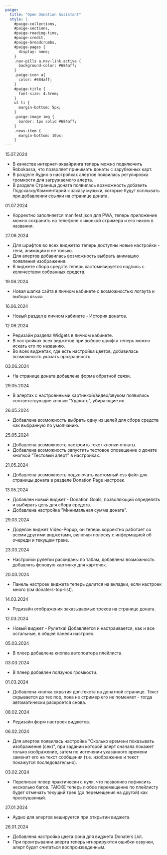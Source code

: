 ```yaml
---
paige:
  title: "Open Donation Assistant"
  style: |
    #paige-collections,
    #paige-sections,
    #paige-reading-time,
    #paige-credit,
    #paige-breadcrumbs,
    #paige-pages {
      display: none;
    }
    .nav-pills a.nav-link.active {
      background-color: #684aff;
    }
    .paige-icon a{
      color: #684aff;
    }
    #paige-title {
      font-size: 4.5rem;
    }
    ul li {
      margin-bottom: 5px;
    }
    .paige-image img {
      border: 1px solid #684aff;
    }
    .news-item {
      margin-bottom: 10px;
    }
---
```


<div class="container-fluid">
    <div class="justify-content-center row">
        <div class="news-item">
            <p class="fw-bold text-left">15.07.2024</p>
            <p class="fw-bold text-left"></p>
            <ul>
                <li>
            В качестве интернет-эквайринга теперь можно  подключить Robokassa, что позволяет принимать донаты с зарубежных карт.
                </li>
                <li>
            В разделе  Аудио в настройках алертов  появилась регулировка громкости для загружаемого алерта.
                </li>
                <li>
            В разделе  Страница доната появилась возможность добавить  Подсказку/Комментарий к заказу музыки, которые  будут всплывать при добавлении ссылки на странице доната.
                </li>
            </ul>
        </div>
        <div class="news-item">
            <p class="fw-bold text-left">01.07.2024</p>
            <p class="fw-bold text-left"></p>
            <ul>
                <li>
            Корректно заполняется manifest.json для PWA, теперь приложение можно сохранить на телефоне с иконкой стримера и его ником в названии.
                </li>
            </ul>
        </div>
        <div class="news-item">
            <p class="fw-bold text-left">27.06.2024</p>
            <p class="fw-bold text-left"></p>
            <ul>
                <li>
                    Для шрифтов во всех виджетах теперь доступны новые настройки - тени, анимации и не только.
                </li>
                <li>
                    Для алертов добавилась возможность выбрать анимацию появления  изображения.
                </li>
                <li>
            В виджете сбора средств теперь кастомизируется надпись с количеством собранных  средств.
                </li>
            </ul>
        </div>
        <div class="news-item">
            <p class="fw-bold text-left">19.06.2024</p>
            <p class="fw-bold text-left"></p>
            <ul>
                <li>
                    Новая шапка сайта в личном кабинете с возможностью логаута и выбора языка.
                </li>
            </ul>
        </div>
        <div class="news-item">
            <p class="fw-bold text-left">16.06.2024</p>
            <p class="fw-bold text-left"></p>
            <ul>
                <li>
                    Новый раздел в личном кабинете - История донатов.
                </li>
            </ul>
        </div>
        <div class="news-item">
            <p class="fw-bold text-left">12.06.2024</p>
            <p class="fw-bold text-left"></p>
            <ul>
                <li>
                    Редизайн раздела Widgets в личном кабинете.
                </li>
                <li>
                    В настройках всех виджетов при выборе шрифта теперь можно искать  его по названию.
                </li>
                <li>
                    Во всех виджетах, где есть настройка цветов, добавилась возможность указать прозрачность.
                </li>
            </ul>
        </div>
        <div class="news-item">
            <p class="fw-bold text-left">03.06.2024</p>
            <ul>
                <li>
                    На странице доната добавлена форма обратной связи.
                </li>
            </ul>
        </div>
        <div class="news-item">
            <p class="fw-bold text-left">29.05.2024</p>
            <ul>
                <li>
                    В алертах с настроенными картинкой/видео/звуком появились соответствующие кнопки "Удалить", убирающие их.
                </li>
            </ul>
        </div>
        <div class="news-item">
            <p class="fw-bold text-left">26.05.2024</p>
            <ul>
                <li>
                    Добавлена возможность выбрать одну из целей для сбора средств как выбранную по умолчанию.
                </li>
            </ul>
        </div>
        <div class="news-item">
            <p class="fw-bold text-left">25.05.2024</p>
            <ul>
                <li>
                    Добавлена возможность настроить текст кнопки оплаты.
                </li>
                <li>
                    Добавлена возможность запустить тестовое оповещение о донате кнопкой "Тестовый алерт" в настройках.
                </li>
            </ul>
        </div>
        <div class="news-item">
            <p class="fw-bold text-left">21.05.2024</p>
            <ul>
                <li>
                    Добавлена возможность подключать кастомный css файл для страницы доната в разделе Donation Page настроек.
                </li>
            </ul>
        </div>
        <div class="news-item">
            <p class="fw-bold text-left">13.05.2024</p>
            <ul>
                <li>
                    Добавлен новый виджет - Donation Goals, позволяющий определять и выбирать цель для сбора средств.
                </li>
                <li>
                    Добавлена настройка "Минимальная сумма доната".
                </li>
            </ul>
        </div>
        <div class="news-item">
            <p class="fw-bold text-left">29.03.2024</p>
            <ul>
                <li>
                    Доделан виджет Video-Popup, он теперь корректно работает со всеми другими виджетами, включая полоску с информацией об очереди и текущем треке.
                </li>
            </ul>
        </div>
        <div class="news-item">
            <p class="fw-bold text-left">23.03.2024</p>
            <ul>
                <li>
                   Настройки рулетки раскиданы по табам, добавлена возможность добавлять фоновую картинку для карточек.
                </li>
            </ul>
        </div>
        <div class="news-item">
            <p class="fw-bold text-left">20.03.2024</p>
            <ul>
                <li>
                    Панель настроек виджета теперь делится на вкладки, если настроек много (см donaters-top-list).
                </li>
            </ul>
        </div>
        <div class="news-item">
            <p class="fw-bold text-left">14.03.2024</p>
            <ul>
                <li>
                    Редизайн отображения заказываемых треков на странице доната.
                </li>
            </ul>
        </div>
        <div class="news-item">
            <p class="fw-bold text-left">12.03.2024</p>
            <ul>
                <li>
                    Новый виджет - Рулетка! Добавляется и настраивается, как и все остальные, в общей панели настроек.
                </li>
            </ul>
        </div>
        <div class="news-item">
            <p class="fw-bold text-left">05.03.2024</p>
            <ul>
                <li>
                    В плеер добавлена кнопка автоповтора плейлиста.
                </li>
            </ul>
        </div>
        <div class="news-item">
            <p class="fw-bold text-left">03.03.2024</p>
            <ul>
                <li>
                    В плеер добавлен ползунок громкости.
                </li>
            </ul>
        </div>
        <div class="news-item">
            <p class="fw-bold text-left">01.03.2024</p>
            <ul>
                <li>
                    Добавлена кнопка скрытия доп.текста на донатной странице. Текст скрывается до тех пор, пока не стример его не поменяет - тогда автоматически раскроется снова.
                </li>
            </ul>
        </div>
        <div class="news-item">
            <p class="fw-bold text-left">08.02.2024</p>
            <ul>
                <li>
                    Редизайн форм настроек виджетов.
                </li>
            </ul>
        </div>
        <div class="news-item">
            <p class="fw-bold text-left">06.02.2024</p>
            <ul>
                <li>
                    Для алертов появилась настройка "Сколько времени показывать изображение (сек)", при задании которой алерт сначала покажет только изображение, затем по истечении указанного времени заменит его на текст сообщения (т.е. изображение и текст покажутся последовательно).
                </li>
            </ul>
        </div>
        <div class="news-item">
            <p class="fw-bold text-left">03.02.2024</p>
            <ul>
                <li>
                    Переписан плеер практически с нуля, что позволило пофиксить несколько багов. ТАКЖЕ теперь любое перемещение по плейлисту будет отмечать текущий трек (до перемещения на другой) как прослушанный.
                </li>
            </ul>
        </div>
        <div class="news-item">
            <p class="fw-bold text-left">27.01.2024</p>
            <ul>
                <li>
                    Аудио для алертов кешируется при открытии виджета.
                </li>
            </ul>
        </div>
        <div class="news-item">
            <p class="fw-bold text-left">26.01.2024</p>
            <ul>
                <li>
                    Добавлена настройка цвета фона для виджета Donaters List.
                </li>
                <li>
                    При проигрывании алерта теперь игнорируются ошибки озвучки,
                    алерт будет считаться воспроизведенным.
                </li>
            </ul>
        </div>
    </div>
</div>
